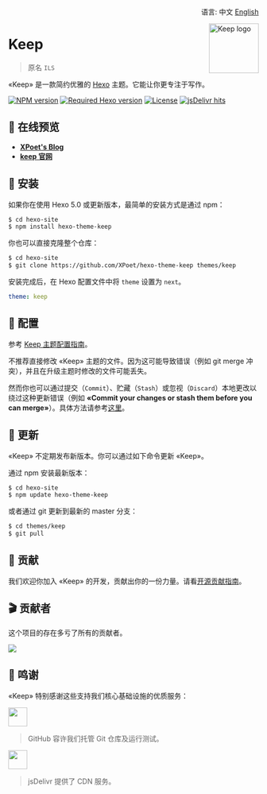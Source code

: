 <div align="right">
  语言:
  中文
  <a title="Chinese" href="../README.md">English</a>
</div>

<a title="Keep website" href="https://xpoet.cn"><img align="right" alt="Keep logo" width="100" height="100" src="https://raw.githubusercontent.com/XPoet/hexo-theme-keep/master/source/images/logo.svg"></a>

# Keep
> 原名 `ILS`

«Keep» 是一款简约优雅的 [Hexo](https://hexo.io) 主题。它能让你更专注于写作。

[![NPM version](https://img.shields.io/npm/v/hexo-theme-keep?color=red&logo=npm&style=flat-square)](https://www.npmjs.com/package/hexo-theme-keep)
[![Required Hexo version](https://img.shields.io/badge/hexo-%3E=5.0.0-blue?style=flat-square&logo=hexo)](https://hexo.io)
[![License](https://img.shields.io/badge/license-%20MIT-orange?style=flat-square&logo=gnu)](https://github.com/XPoet/hexo-theme-keep/blob/master/LICENSE.md)
[![jsDelivr hits](https://img.shields.io/jsdelivr/npm/hm/hexo-theme-keep?style=flat-square&logo=jsdelivr)](https://www.jsdelivr.com/package/npm/hexo-theme-keep)

## :star2: 在线预览

- **[XPoet's Blog](https://xpoet.cn/)**
- **[keep 官网](https://keep.xpoet.cn/)**

## :rocket: 安装

如果你在使用 Hexo 5.0 或更新版本，最简单的安装方式是通过 npm：

```sh
$ cd hexo-site
$ npm install hexo-theme-keep
```

你也可以直接克隆整个仓库：

```sh
$ cd hexo-site
$ git clone https://github.com/XPoet/hexo-theme-keep themes/keep
```

安装完成后，在 Hexo 配置文件中将 `theme` 设置为 `next`。

```yml
theme: keep
```

## :wrench: 配置

参考 [Keep 主题配置指南](https://keep.xpoet.cn/2020/11/Keep-主题配置指南/)。

不推荐直接修改 «Keep» 主题的文件。因为这可能导致错误（例如 git merge 冲突），并且在升级主题时修改的文件可能丢失。

然而你也可以通过提交（`Commit`）、贮藏（`Stash`）或忽视（`Discard`）本地更改以绕过这种更新错误（例如 **«Commit your changes or stash them before you can merge»**）。具体方法请参考[这里](https://stackoverflow.com/a/15745424/5861495)。

## :dart: 更新

«Keep» 不定期发布新版本。你可以通过如下命令更新 «Keep»。

通过 npm 安装最新版本：

```sh
$ cd hexo-site
$ npm update hexo-theme-keep
```

或者通过 git 更新到最新的 master 分支：

```sh
$ cd themes/keep
$ git pull
```

## :art: 贡献

我们欢迎你加入 «Keep» 的开发，贡献出你的一份力量。请看[开源贡献指南](https://keep.xpoet.cn/2020/11/Keep-代码贡献指南/)。

## :clapper: 贡献者

这个项目的存在多亏了所有的贡献者。

<a href="https://github.com/XPoet/hexo-theme-keep/graphs/contributors">
  <img src="https://opencollective.com/hexo-theme-keep/contributors.svg?width=880">
</a>

## :sparkling_heart: 鸣谢

«Keep» 特别感谢这些支持我们核心基础设施的优质服务：

<a href="https://github.com"><img height="38" src="https://cdn.jsdelivr.net/gh/XPoet/image-hosting@master/hexo-theme-keep/GitHub-LOGO.5sq0168mirg0.png"></a>

> GitHub 容许我们托管 Git 仓库及运行测试。

<a href="https://www.jsdelivr.com"><img height="38" src="https://cdn.jsdelivr.net/gh/XPoet/image-hosting@master/hexo-theme-keep/jsDelivr-LOGO.png"></a>

> jsDelivr 提供了 CDN 服务。
